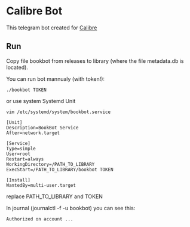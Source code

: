 # Calibre Bot

This telegram bot created for [Calibre](https://calibre-ebook.com)

## Run

Copy file bookbot from releases to library (where the file metadata.db is located).

You can run bot mannualy (with token!):
```
./bookbot TOKEN
```

or use system Systemd Unit

```
vim /etc/systemd/system/bookbot.service
```

```
[Unit]
Description=BookBot Service
After=network.target

[Service]
Type=simple
User=root
Restart=always
WorkingDirectory=/PATH_TO_LIBRARY
ExecStart=/PATH_TO_LIBRARY/bookbot TOKEN

[Install]
WantedBy=multi-user.target
```
replace PATH_TO_LIBRARY and TOKEN



In journal (journalctl -f -u bookbot) you can see this:
```
Authorized on account ...
```
